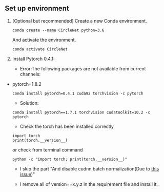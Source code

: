 ## Set up environment 
1. [Optional but recommended] Create a new Conda environment. 

    ~~~
    conda create --name CircleNet python=3.6
    ~~~
    
    And activate the environment.
    
    ~~~
    conda activate CircleNet
    ~~~

2. Install Pytorch 0.4.1:
    - Error:The following packages are not available from current channels:

  - pytorch=1.8.2
    ~~~
    conda install pytorch=0.4.1 cuda92 torchvision -c pytorch
    ~~~
    - Solution: 
    ~~~
    conda install pytorch==1.7.1 torchvision cudatoolkit=10.2 -c pytorch
    ~~~

    - Check the torch has been installed correctly
    ~~~
    import torch
    print(torch.__version__)
    ~~~
    or check from terminal command
    ~~~
    python -c "import torch; print(torch.__version__)"
    ~~~

    - I skip the part "And disable cudnn batch normalization(Due to [this issue](https://github.com/xingyizhou/pytorch-pose-hg-3d/issues/16))"
    
    - I remove all of version==x.y.z in the requirement file and install it.